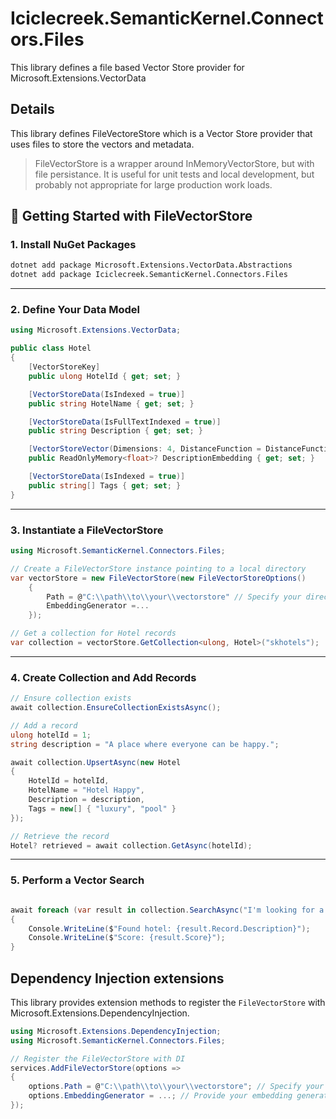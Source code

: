 ﻿# Iciclecreek.SemanticKernel.Connectors.Files
This library defines a file based Vector Store provider for Microsoft.Extensions.VectorData

## Details
This library defines FileVectoreStore which is a Vector Store provider that uses files to store the vectors and metadata.

> FileVectorStore is a wrapper around InMemoryVectorStore, but with file persistance. It is useful for unit tests and local development, but probably not appropriate for large production work loads.

## 🚀 Getting Started with FileVectorStore

### 1. Install NuGet Packages

```bash
dotnet add package Microsoft.Extensions.VectorData.Abstractions
dotnet add package Iciclecreek.SemanticKernel.Connectors.Files
```

---

### 2. Define Your Data Model

```csharp
using Microsoft.Extensions.VectorData;

public class Hotel
{
    [VectorStoreKey]
    public ulong HotelId { get; set; }

    [VectorStoreData(IsIndexed = true)]
    public string HotelName { get; set; }

    [VectorStoreData(IsFullTextIndexed = true)]
    public string Description { get; set; }

    [VectorStoreVector(Dimensions: 4, DistanceFunction = DistanceFunction.CosineSimilarity, IndexKind = IndexKind.Hnsw)]
    public ReadOnlyMemory<float>? DescriptionEmbedding { get; set; }

    [VectorStoreData(IsIndexed = true)]
    public string[] Tags { get; set; }
}
```

---

### 3. Instantiate a FileVectorStore

```csharp
using Microsoft.SemanticKernel.Connectors.Files;

// Create a FileVectorStore instance pointing to a local directory
var vectorStore = new FileVectorStore(new FileVectorStoreOptions() 
    { 
        Path = @"C:\\path\\to\\your\\vectorstore" // Specify your directory path here,
        EmbeddingGenerator =...
    });

// Get a collection for Hotel records
var collection = vectorStore.GetCollection<ulong, Hotel>("skhotels");
```

---

### 4. Create Collection and Add Records

```csharp
// Ensure collection exists
await collection.EnsureCollectionExistsAsync();

// Add a record
ulong hotelId = 1;
string description = "A place where everyone can be happy.";

await collection.UpsertAsync(new Hotel
{
    HotelId = hotelId,
    HotelName = "Hotel Happy",
    Description = description,
    Tags = new[] { "luxury", "pool" }
});

// Retrieve the record
Hotel? retrieved = await collection.GetAsync(hotelId);
```

---

### 5. Perform a Vector Search

```csharp

await foreach (var result in collection.SearchAsync("I'm looking for a hotel where customer happiness is the priority."))
{
    Console.WriteLine($"Found hotel: {result.Record.Description}");
    Console.WriteLine($"Score: {result.Score}");
}
```

## Dependency Injection extensions

This library provides extension methods to register the `FileVectorStore` with Microsoft.Extensions.DependencyInjection.

```csharp
using Microsoft.Extensions.DependencyInjection;
using Microsoft.SemanticKernel.Connectors.Files;

// Register the FileVectorStore with DI
services.AddFileVectorStore(options => 
{
    options.Path = @"C:\\path\\to\\your\\vectorstore"; // Specify your directory path here
    options.EmbeddingGenerator = ...; // Provide your embedding generator here
});
```
